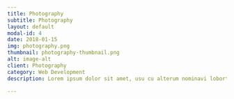 ```yaml
---
title: Photography
subtitle: Photography
layout: default
modal-id: 4
date: 2018-01-15
img: photography.png
thumbnail: photography-thumbnail.png
alt: image-alt
client: Photography
category: Web Development
description: Lorem ipsum dolor sit amet, usu cu alterum nominavi lobortis. At duo novum diceret. Tantas apeirian vix et, usu sanctus postulant inciderint ut, populo diceret necessitatibus in vim. Cu eum dicam feugiat noluisse.

---
```

